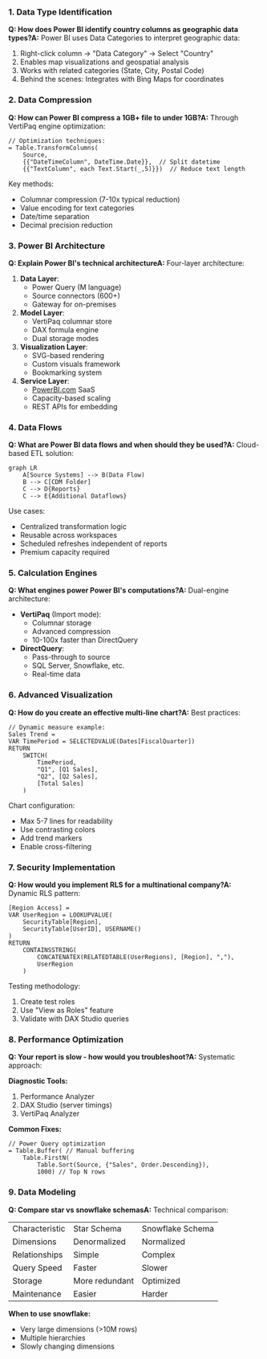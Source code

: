 ### 1. Data Type Identification

**Q: How does Power BI identify country columns as geographic data types?A:** Power BI uses Data Categories to interpret geographic data:

1. Right-click column → "Data Category" → Select "Country"
2. Enables map visualizations and geospatial analysis
3. Works with related categories (State, City, Postal Code)
4. Behind the scenes: Integrates with Bing Maps for coordinates

### 2. Data Compression

**Q: How can Power BI compress a 1GB+ file to under 1GB?A:** Through VertiPaq engine optimization:

```Plain
// Optimization techniques:
= Table.TransformColumns(
    Source,
    {{"DateTimeColumn", DateTime.Date}},  // Split datetime
    {{"TextColumn", each Text.Start(_,5)}})  // Reduce text length
```

Key methods:

- Columnar compression (7-10x typical reduction)
- Value encoding for text categories
- Date/time separation
- Decimal precision reduction

### 3. Power BI Architecture

**Q: Explain Power BI's technical architectureA:** Four-layer architecture:

1. **Data Layer**:
    - Power Query (M language)
    - Source connectors (600+)
    - Gateway for on-premises
2. **Model Layer**:
    - VertiPaq columnar store
    - DAX formula engine
    - Dual storage modes
3. **Visualization Layer**:
    - SVG-based rendering
    - Custom visuals framework
    - Bookmarking system
4. **Service Layer**:
    - [PowerBI.com](http://powerbi.com/) SaaS
    - Capacity-based scaling
    - REST APIs for embedding

### 4. Data Flows

**Q: What are Power BI data flows and when should they be used?A:** Cloud-based ETL solution:

```mermaid
graph LR
    A[Source Systems] --> B(Data Flow)
    B --> C[CDM Folder]
    C --> D{Reports}
    C --> E{Additional Dataflows}
```

Use cases:

- Centralized transformation logic
- Reusable across workspaces
- Scheduled refreshes independent of reports
- Premium capacity required

### 5. Calculation Engines

**Q: What engines power Power BI's computations?A:** Dual-engine architecture:

- **VertiPaq** (Import mode):
    - Columnar storage
    - Advanced compression
    - 10-100x faster than DirectQuery
- **DirectQuery**:
    - Pass-through to source
    - SQL Server, Snowflake, etc.
    - Real-time data

### 6. Advanced Visualization

**Q: How do you create an effective multi-line chart?A:** Best practices:

```Plain
// Dynamic measure example:
Sales Trend =
VAR TimePeriod = SELECTEDVALUE(Dates[FiscalQuarter])
RETURN
    SWITCH(
        TimePeriod,
        "Q1", [Q1 Sales],
        "Q2", [Q2 Sales],
        [Total Sales]
    )
```

Chart configuration:

- Max 5-7 lines for readability
- Use contrasting colors
- Add trend markers
- Enable cross-filtering

### 7. Security Implementation

**Q: How would you implement RLS for a multinational company?A:** Dynamic RLS pattern:

```Plain
[Region Access] =
VAR UserRegion = LOOKUPVALUE(
    SecurityTable[Region],
    SecurityTable[UserID], USERNAME()
)
RETURN
    CONTAINSSTRING(
        CONCATENATEX(RELATEDTABLE(UserRegions), [Region], ","),
        UserRegion
    )
```

Testing methodology:

1. Create test roles
2. Use "View as Roles" feature
3. Validate with DAX Studio queries

### 8. Performance Optimization

**Q: Your report is slow - how would you troubleshoot?A:** Systematic approach:

**Diagnostic Tools:**

1. Performance Analyzer
2. DAX Studio (server timings)
3. VertiPaq Analyzer

**Common Fixes:**

```Plain
// Power Query optimization
= Table.Buffer( // Manual buffering
    Table.FirstN(
        Table.Sort(Source, {"Sales", Order.Descending}),
        1000) // Top N rows
```

### 9. Data Modeling

**Q: Compare star vs snowflake schemasA:** Technical comparison:

|   |   |   |
|---|---|---|
|Characteristic|Star Schema|Snowflake Schema|
|Dimensions|Denormalized|Normalized|
|Relationships|Simple|Complex|
|Query Speed|Faster|Slower|
|Storage|More redundant|Optimized|
|Maintenance|Easier|Harder|

**When to use snowflake:**

- Very large dimensions (>10M rows)
- Multiple hierarchies
- Slowly changing dimensions



  

  
